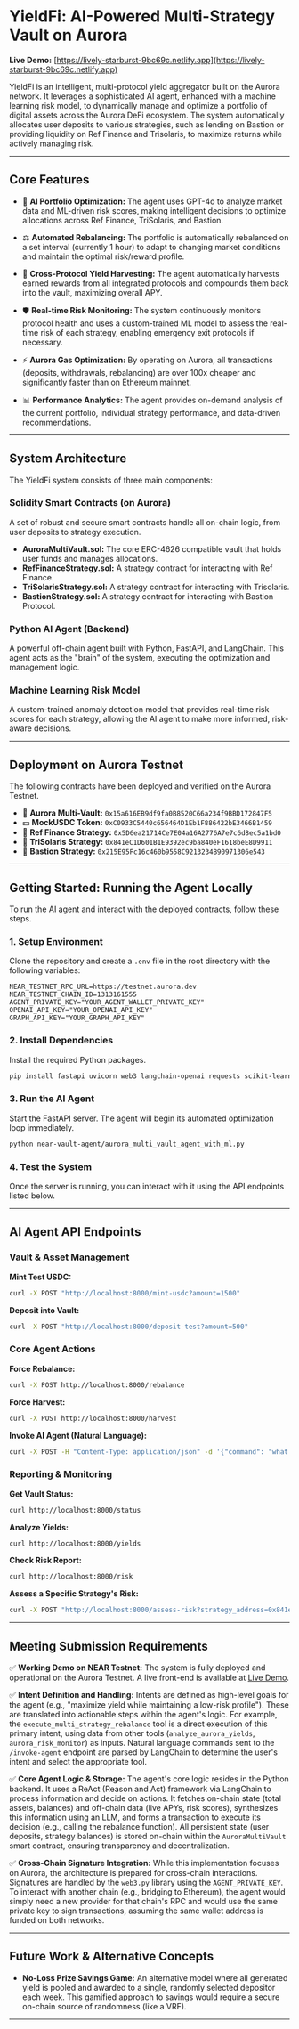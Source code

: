 # YieldFi: AI-Powered Multi-Strategy Vault on Aurora

**Live Demo:** [https://lively-starburst-9bc69c.netlify.app](https://lively-starburst-9bc69c.netlify.app)

YieldFi is an intelligent, multi-protocol yield aggregator built on the Aurora network. It leverages a sophisticated AI agent, enhanced with a machine learning risk model, to dynamically manage and optimize a portfolio of digital assets across the Aurora DeFi ecosystem. The system automatically allocates user deposits to various strategies, such as lending on Bastion or providing liquidity on Ref Finance and Trisolaris, to maximize returns while actively managing risk.

---

## Core Features

* 🤖 **AI Portfolio Optimization:** The agent uses GPT-4o to analyze market data and ML-driven risk scores, making intelligent decisions to optimize allocations across Ref Finance, TriSolaris, and Bastion.

* ⚖️ **Automated Rebalancing:** The portfolio is automatically rebalanced on a set interval (currently 1 hour) to adapt to changing market conditions and maintain the optimal risk/reward profile.

* 🌾 **Cross-Protocol Yield Harvesting:** The agent automatically harvests earned rewards from all integrated protocols and compounds them back into the vault, maximizing overall APY.

* 🛡️ **Real-time Risk Monitoring:** The system continuously monitors protocol health and uses a custom-trained ML model to assess the real-time risk of each strategy, enabling emergency exit protocols if necessary.

* ⚡ **Aurora Gas Optimization:** By operating on Aurora, all transactions (deposits, withdrawals, rebalancing) are over 100x cheaper and significantly faster than on Ethereum mainnet.

* 📊 **Performance Analytics:** The agent provides on-demand analysis of the current portfolio, individual strategy performance, and data-driven recommendations.

---

## System Architecture

The YieldFi system consists of three main components:

### Solidity Smart Contracts (on Aurora)

A set of robust and secure smart contracts handle all on-chain logic, from user deposits to strategy execution.

* **AuroraMultiVault.sol:** The core ERC-4626 compatible vault that holds user funds and manages allocations.
* **RefFinanceStrategy.sol:** A strategy contract for interacting with Ref Finance.
* **TriSolarisStrategy.sol:** A strategy contract for interacting with Trisolaris.
* **BastionStrategy.sol:** A strategy contract for interacting with Bastion Protocol.

### Python AI Agent (Backend)

A powerful off-chain agent built with Python, FastAPI, and LangChain. This agent acts as the "brain" of the system, executing the optimization and management logic.

### Machine Learning Risk Model

A custom-trained anomaly detection model that provides real-time risk scores for each strategy, allowing the AI agent to make more informed, risk-aware decisions.

---

## Deployment on Aurora Testnet

The following contracts have been deployed and verified on the Aurora Testnet.

* 🏦 **Aurora Multi-Vault:** `0x15a616EB9df9fa0B8520C66a234f9BBD172847F5`
* 💵 **MockUSDC Token:** `0xC0933C5440c656464D1Eb1F886422bE3466B1459`
* 🔄 **Ref Finance Strategy:** `0x5D6ea21714Ce7E04a16A2776A7e7c6d8ec5a1bd0`
* 🔄 **TriSolaris Strategy:** `0x841eC1D601B1E9392ec9ba840eF1618beE8D9911`
* 🔄 **Bastion Strategy:** `0x215E95Fc16c460b9558C9213234B90971306e543`

---

## Getting Started: Running the Agent Locally

To run the AI agent and interact with the deployed contracts, follow these steps.

### 1. Setup Environment

Clone the repository and create a `.env` file in the root directory with the following variables:

```
NEAR_TESTNET_RPC_URL=https://testnet.aurora.dev
NEAR_TESTNET_CHAIN_ID=1313161555
AGENT_PRIVATE_KEY="YOUR_AGENT_WALLET_PRIVATE_KEY"
OPENAI_API_KEY="YOUR_OPENAI_API_KEY"
GRAPH_API_KEY="YOUR_GRAPH_API_KEY"
```

### 2. Install Dependencies

Install the required Python packages.

```bash
pip install fastapi uvicorn web3 langchain-openai requests scikit-learn joblib
```

### 3. Run the AI Agent

Start the FastAPI server. The agent will begin its automated optimization loop immediately.

```bash
python near-vault-agent/aurora_multi_vault_agent_with_ml.py
```

### 4. Test the System

Once the server is running, you can interact with it using the API endpoints listed below.

---

## AI Agent API Endpoints

### Vault & Asset Management

**Mint Test USDC:**

```bash
curl -X POST "http://localhost:8000/mint-usdc?amount=1500"
```

**Deposit into Vault:**

```bash
curl -X POST "http://localhost:8000/deposit-test?amount=500"
```

### Core Agent Actions

**Force Rebalance:**

```bash
curl -X POST http://localhost:8000/rebalance
```

**Force Harvest:**

```bash
curl -X POST http://localhost:8000/harvest
```

**Invoke AI Agent (Natural Language):**

```bash
curl -X POST -H "Content-Type: application/json" -d '{"command": "what is the current vault status?"}' http://localhost:8000/invoke-agent
```

### Reporting & Monitoring

**Get Vault Status:**

```bash
curl http://localhost:8000/status
```

**Analyze Yields:**

```bash
curl http://localhost:8000/yields
```

**Check Risk Report:**

```bash
curl http://localhost:8000/risk
```

**Assess a Specific Strategy's Risk:**

```bash
curl -X POST "http://localhost:8000/assess-risk?strategy_address=0x841eC1D601B1E9392ec9ba840eF1618beE8D9911"
```

---

## Meeting Submission Requirements

✅ **Working Demo on NEAR Testnet:** The system is fully deployed and operational on the Aurora Testnet. A live front-end is available at [Live Demo](https://lively-starburst-9bc69c.netlify.app).

✅ **Intent Definition and Handling:** Intents are defined as high-level goals for the agent (e.g., "maximize yield while maintaining a low-risk profile"). These are translated into actionable steps within the agent's logic. For example, the `execute_multi_strategy_rebalance` tool is a direct execution of this primary intent, using data from other tools (`analyze_aurora_yields`, `aurora_risk_monitor`) as inputs. Natural language commands sent to the `/invoke-agent` endpoint are parsed by LangChain to determine the user's intent and select the appropriate tool.

✅ **Core Agent Logic & Storage:** The agent's core logic resides in the Python backend. It uses a ReAct (Reason and Act) framework via LangChain to process information and decide on actions. It fetches on-chain state (total assets, balances) and off-chain data (live APYs, risk scores), synthesizes this information using an LLM, and forms a transaction to execute its decision (e.g., calling the rebalance function). All persistent state (user deposits, strategy balances) is stored on-chain within the `AuroraMultiVault` smart contract, ensuring transparency and decentralization.

✅ **Cross-Chain Signature Integration:** While this implementation focuses on Aurora, the architecture is prepared for cross-chain interactions. Signatures are handled by the `web3.py` library using the `AGENT_PRIVATE_KEY`. To interact with another chain (e.g., bridging to Ethereum), the agent would simply need a new provider for that chain's RPC and would use the same private key to sign transactions, assuming the same wallet address is funded on both networks.

---

## Future Work & Alternative Concepts

* **No-Loss Prize Savings Game:** An alternative model where all generated yield is pooled and awarded to a single, randomly selected depositor each week. This gamified approach to savings would require a secure on-chain source of randomness (like a VRF).

---
